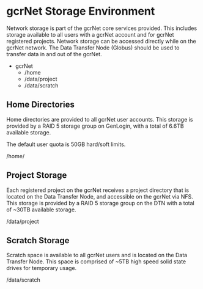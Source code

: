 # gcrNet Storage Environment

Network storage is part of the gcrNet core services provided. This includes storage available to all users with a gcrNet account and for gcrNet registered projects. Network storage can be accessed directly while on the gcrNet network. The Data Transfer Node (Globus) should be used to transfer data in and out of the gcrNet.

- gcrNet
  - /home
  - /data/project
  - /data/scratch

## Home Directories

Home directories are provided to all gcrNet user accounts. This storage is provided by a RAID 5 storage group on GenLogin, with a total of 6.6TB available storage.

The default user quota is 50GB hard/soft limits.

/home/<username>

## Project Storage

Each registered project on the gcrNet receives a project directory that is located on the Data Transfer Node, and accessible on the gcrNet via NFS. This storage is provided by a RAID 5 storage group on the DTN with a total of ~30TB available storage.

/data/project

## Scratch Storage

Scratch space is available to all gcrNet users and is located on the Data Transfer Node. This space is comprised of ~5TB high speed solid state drives for temporary usage.
  
/data/scratch
